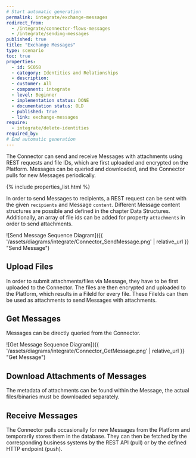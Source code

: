 ```yaml
---
# Start automatic generation
permalink: integrate/exchange-messages
redirect_from:
  - /integrate/connector-flows-messages
  - /integrate/sending-messages
published: true
title: "Exchange Messages"
type: scenario
toc: true
properties:
  - id: SC058
  - category: Identities and Relationships
  - description:
  - customer: All
  - component: integrate
  - level: Beginner
  - implementation status: DONE
  - documentation status: OLD
  - published: true
  - link: exchange-messages
require:
  - integrate/delete-identities
required_by:
# End automatic generation
---
```


<!-- A general description of the requirement can be given here. -->

The Connector can send and receive Messages with attachments using REST requests and file IDs, which are first uploaded and encrypted on the Platform. Messages can be queried and downloaded, and the Connector pulls for new Messages periodically.

<!-- This include inserts the table with the metadata  -->

{% include properties_list.html %}

In order to send Messages to recipients, a REST request can be sent with the given `recipients` and Message `content`. Different Message content structures are possible and defined in the chapter Data Structures. Additionally, an array of file ids can be added for property `attachments` in order to send attachments.

![Send Message Sequence Diagram]({{ '/assets/diagrams/integrate/Connector_SendMessage.png' | relative_url }} "Send Message")

## Upload Files

In order to submit attachments/files via Message, they have to be first uploaded to the Connector. The files are then encrypted and uploaded to the Platform, which results in a FileId for every file.
These FileIds can then be used as attachments to send Messages with attachments.

## Get Messages

Messages can be directly queried from the Connector.

![Get Message Sequence Diagram]({{ '/assets/diagrams/integrate/Connector_GetMessage.png' | relative_url }} "Get Message")

## Download Attachments of Messages

The metadata of attachments can be found within the Message, the actual files/binaries must be downloaded separately.

## Receive Messages

The Connector pulls occasionally for new Messages from the Platform and temporarily stores them in the database. They can then be fetched by the corresponding business systems by the REST API (pull) or by the defined HTTP endpoint (push).

